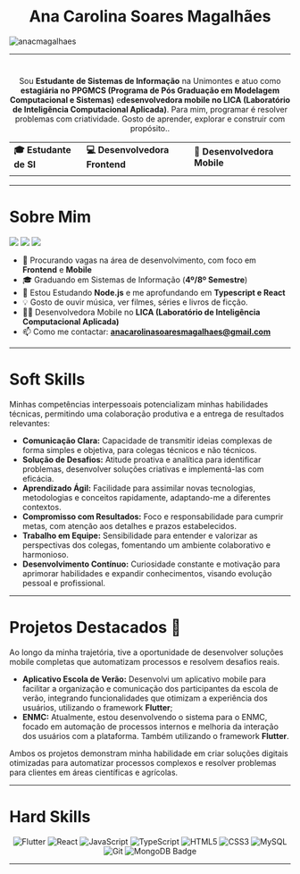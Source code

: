 <div align="center">
    <h1>Ana Carolina Soares Magalhães</h1>
</div>
    
<p align="left"> <img src="https://komarev.com/ghpvc/?username=anacmagalhaes&label=Profile%20views&color=0e75b6&style=flat" alt="anacmagalhaes" /> </p>

---
#
<p align="center">Sou <b>Estudante de Sistemas de Informação</b> na Unimontes e atuo como <b>estagiária no PPGMCS (Programa de Pós Graduação em Modelagem Computacional e Sistemas)</b> e<b>desenvolvedora mobile no LICA (Laboratório de Inteligência Computacional Aplicada)</b>. Para mim, programar é resolver problemas com criatividade. Gosto de aprender, explorar e construir com propósito..</p>

<div align="center">
    <table>
        <tr>
            <td><b>🎓 Estudante de SI</b></td>
            <td><b>💻 Desenvolvedora Frontend</b></td>
            <td><b>📱 Desenvolvedora Mobile</b></td>
        </tr>
        <tr>
            <td></td>
            <td></td>
          <td></td>
        </tr>
    </table>
</div>

---
# Sobre Mim    
<div align="left">    
    <a href="https://www.instagram.com/magalhaees_carol/" target="_blank"><img src="https://img.shields.io/badge/-Instagram-E4405F?style=for-the-badge&logo=instagram&logoColor=white" target="_blank"></a>
    <a href = "mailto:anacarolinasoaresmagalhaes@gmail.com"><img src="https://img.shields.io/badge/-Gmail-EA4335?style=for-the-badge&logo=gmail&logoColor=white" target="_blank"></a>
    <a href="https://www.linkedin.com/in/anamagalhaees/" target="_blank"><img src="https://img.shields.io/badge/-LinkedIn-0A66C2?style=for-the-badge&logo=linkedin&logoColor=white" target="_blank"></a>    
</div>

- 🔭 Procurando vagas na área de desenvolvimento, com foco em **Frontend** e **Mobile**
- 🎓 Graduando em Sistemas de Informação (**4º/8º Semestre**)
- 🌱 Estou Estudando **Node.js** e me aprofundando em **Typescript e React**
- 💡 Gosto de ouvir música, ver filmes, séries e livros de ficção.
- 💪🏻 Desenvolvedora Mobile no **LICA (Laboratório de Inteligência Computacional Aplicada)**
- 📫 Como me contactar: **anacarolinasoaresmagalhaes@gmail.com**

---
# Soft Skills

Minhas competências interpessoais potencializam minhas habilidades técnicas, permitindo uma colaboração produtiva e a entrega de resultados relevantes:

* **Comunicação Clara:** Capacidade de transmitir ideias complexas de forma simples e objetiva, para colegas técnicos e não técnicos.  
* **Solução de Desafios:** Atitude proativa e analítica para identificar problemas, desenvolver soluções criativas e implementá-las com eficácia.  
* **Aprendizado Ágil:** Facilidade para assimilar novas tecnologias, metodologias e conceitos rapidamente, adaptando-me a diferentes contextos.  
* **Compromisso com Resultados:** Foco e responsabilidade para cumprir metas, com atenção aos detalhes e prazos estabelecidos.  
* **Trabalho em Equipe:** Sensibilidade para entender e valorizar as perspectivas dos colegas, fomentando um ambiente colaborativo e harmonioso.  
* **Desenvolvimento Contínuo:** Curiosidade constante e motivação para aprimorar habilidades e expandir conhecimentos, visando evolução pessoal e profissional.

---

# Projetos Destacados 🚀

Ao longo da minha trajetória, tive a oportunidade de desenvolver soluções mobile completas que automatizam processos e resolvem desafios reais. 

- **Aplicativo Escola de Verão:** Desenvolvi um aplicativo mobile para facilitar a organização e comunicação dos participantes da escola de verão, integrando funcionalidades que otimizam a experiência dos usuários, utilizando o framework **Flutter**;
- **ENMC:** Atualmente, estou desenvolvendo o sistema para o ENMC, focado em automação de processos internos e melhoria da interação dos usuários com a plataforma. Também utilizando o framework **Flutter**.
  
Ambos os projetos demonstram minha habilidade em criar soluções digitais otimizadas para automatizar processos complexos e resolver problemas para clientes em áreas científicas e agrícolas.

---

# Hard Skills    

<div align="center">
   <div align="center">
    <img alt="Flutter" src="https://img.shields.io/badge/Flutter-02569B?style=for-the-badge&logo=flutter&logoColor=white" />
    <img alt="React" src="https://img.shields.io/badge/React-20232A?style=for-the-badge&logo=react&logoColor=61DAFB" />
    <img alt="JavaScript" src="https://img.shields.io/badge/JavaScript-F7DF1E?style=for-the-badge&logo=javascript&logoColor=black" />
    <img alt="TypeScript" src="https://img.shields.io/badge/TypeScript-3178C6?style=for-the-badge&logo=typescript&logoColor=white" />
    <img alt="HTML5" src="https://img.shields.io/badge/HTML5-E34F26?style=for-the-badge&logo=html5&logoColor=white" />
    <img alt="CSS3" src="https://img.shields.io/badge/CSS3-1572B6?style=for-the-badge&logo=css3&logoColor=white" />
    <img alt="MySQL" src="https://img.shields.io/badge/MySQL-4479A1?style=for-the-badge&logo=mysql&logoColor=white" />
    <img alt="Git" src="https://img.shields.io/badge/Git-F05032?style=for-the-badge&logo=git&logoColor=white" />
      <img alt="MongoDB Badge" src="https://img.shields.io/badge/MongoDB-47A248?style=for-the-badge&logo=mongodb&logoColor=white" />
</div>

</div>

---
